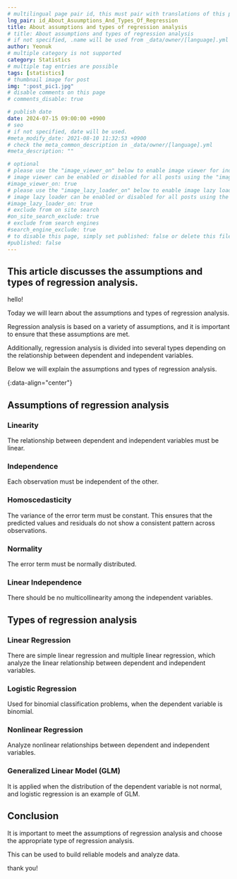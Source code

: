 ```yaml
---
# multilingual page pair id, this must pair with translations of this page. (This name must be unique)
lng_pair: id_About_Asuumptions_And_Types_Of_Regression
title: About assumptions and types of regression analysis
# title: About assumptions and types of regression analysis
# if not specified, .name will be used from _data/owner/[language].yml
author: Yeonuk
# multiple category is not supported
category: Statistics
# multiple tag entries are possible
tags: [statistics]
# thumbnail image for post
img: ":post_pic1.jpg"
# disable comments on this page
# comments_disable: true

# publish date
date: 2024-07-15 09:00:00 +0900
# seo
# if not specified, date will be used.
#meta_modify_date: 2021-08-10 11:32:53 +0900
# check the meta_common_description in _data/owner/[language].yml
#meta_description: ""

# optional
# please use the "image_viewer_on" below to enable image viewer for individual pages or posts (_posts/ or [language]/_posts folders).
# image viewer can be enabled or disabled for all posts using the "image_viewer_posts: true" setting in _data/conf/main.yml.
#image_viewer_on: true
# please use the "image_lazy_loader_on" below to enable image lazy loader for individual pages or posts (_posts/ or [language]/_posts folders).
# image lazy loader can be enabled or disabled for all posts using the "image_lazy_loader_posts: true" setting in _data/conf/main.yml.
#image_lazy_loader_on: true
# exclude from on site search
#on_site_search_exclude: true
# exclude from search engines
#search_engine_exclude: true
# to disable this page, simply set published: false or delete this file
#published: false
---
```


<!-- outline-start -->

## This article discusses the assumptions and types of regression analysis.

hello!

Today we will learn about the assumptions and types of regression analysis.

Regression analysis is based on a variety of assumptions, and it is important to ensure that these assumptions are met.

Additionally, regression analysis is divided into several types depending on the relationship between dependent and independent variables.

Below we will explain the assumptions and types of regression analysis.

{:data-align="center"}

<!-- outline-end -->

## Assumptions of regression analysis

### Linearity

The relationship between dependent and independent variables must be linear.

### Independence

Each observation must be independent of the other.

### Homoscedasticity

The variance of the error term must be constant. This ensures that the predicted values ​​and residuals do not show a consistent pattern across observations.

### Normality

The error term must be normally distributed.

### Linear Independence

There should be no multicollinearity among the independent variables.

## Types of regression analysis

### Linear Regression

There are simple linear regression and multiple linear regression, which analyze the linear relationship between dependent and independent variables.

### Logistic Regression

Used for binomial classification problems, when the dependent variable is binomial.

### Nonlinear Regression

Analyze nonlinear relationships between dependent and independent variables.

### Generalized Linear Model (GLM)

It is applied when the distribution of the dependent variable is not normal, and logistic regression is an example of GLM.

## Conclusion

It is important to meet the assumptions of regression analysis and choose the appropriate type of regression analysis.

This can be used to build reliable models and analyze data.

thank you!
